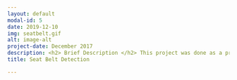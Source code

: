 ```yaml
---
layout: default
modal-id: 5
date: 2019-12-10
img: seatbelt.gif
alt: image-alt
project-date: December 2017
description: <h2> Brief Description </h2> This project was done as a proof of concept for monitoring if drivers always wear seat belt in lorries. I trained machine learning based object detector for achieving this objective. These algorithms were not coded from scratch. They were coded using OpenCV and SKlean libraries.<br><br> <h2>Algorithm Description</h2><ul><li>This is a sliding window detector that classifies each window using a SVM classifier trained on HoG features</li><li>To generate training set, 2000 image frames were extracted from a video and each frame was annotated with a Ground Truth bounding box of Seat Belt.</li><li> Then a viewing window size was defined and all possible windows were generated by sliding window mechanism. For each window HoG (Histogram of Oriented Gradients) were generated and given a Supervised label of "Seat Belt Detected" or "No Seat Belt Detected". All windows which have at least 90% IoU (Intersection Over Union) with the ground truth bounding box annotation of seat belt were given "Seat Belt Detected" label while others were given "NO Seat Belt Detected" label</li><li> After the first set of training, to improve the performance further, hard negative mining was performed (Where many mis-classified were added back to the training dataset)</li> <li> To improve the quality of the existing data, data augmentation was performed. It must be noted that the type of image augmentations chosen should be thought along with the actual problem in hand. Sometimes, we may end up making the problem more difficult than it actually is by introducing variations that are unlikely to occur in the real use case. This will, in fact bring down the performance from the optimal performance which could have been achieved with carefully chosen variations that fit the problem description </li><li> Finally, since we will end up getting multiple detection, I ended up doing Non-Maximum suppression, where multiple local detection are merged into a one peak maxima detection.</li><li> The final IoU of the detector turned out to be 75%</li></ul><br><br>. A few more videos showing outputs are shown below.<iframe width="560" height="315" src="https://www.youtube.com/embed/42qybhjpUBk" frameborder="0" allow="accelerometer; autoplay; encrypted-media; gyroscope; picture-in-picture" allowfullscreen></iframe><br><br><iframe width="560" height="315" src="https://www.youtube.com/embed/4IZcE65EVds" frameborder="0" allow="accelerometer; autoplay; encrypted-media; gyroscope; picture-in-picture" allowfullscreen></iframe><br><br><iframe width="560" height="315" src="https://www.youtube.com/embed/23CCyuAoDe8" frameborder="0" allow="accelerometer; autoplay; encrypted-media; gyroscope; picture-in-picture" allowfullscreen></iframe>
title: Seat Belt Detection 

---
```

